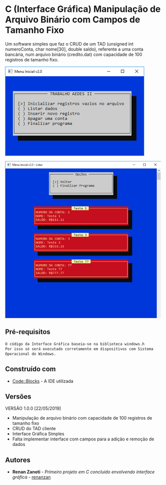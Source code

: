 # C (Interface Gráfica) Manipulação de Arquivo Binário com Campos de Tamanho Fixo
Um software simples que faz o CRUD de um TAD (unsigned int numeroConta, char nome[30], double saldo), referente a uma conta bancária, num arquivo binário (credito.dat) com capacidade de 100 registros de tamanho fixo.

![](preview/image1.png)

![](preview/image2.png)

## Pré-requisitos
```
O código da Interface Gráfica baseia-se na biblioteca windows.h
Por isso só será executado corretamente em dispositivos com Sistema Operacional do Windows.
```

## Construído com
* [Code::Blocks](http://www.codeblocks.org/) - A IDE utilizada

## Versões
VERSÃO 1.0.0 [22/05/2019]
* Manipulação de arquivo binário com capacidade de 100 registros de tamanho fixo
* CRUD do TAD cliente
* Interface Gráfica Simples
* Falta implementar interface com campos para a adição e remoção de dados

## Autores
* **Renan Zanoti** - *Primeiro projeto em C concluido envolvendo interface gráfica* - [renanzan](https://github.com/renanzan)
